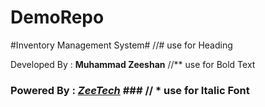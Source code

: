# DemoRepo

#Inventory Management System# //# use for Heading

Developed By : **Muhammad Zeeshan** //** use for Bold Text

### Powered By : *[ZeeTech](https://www.google.com.pk)* ### // * use for Italic Font
